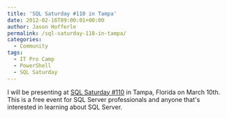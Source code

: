 ```yaml
---
title: 'SQL Saturday #110 in Tampa'
date: 2012-02-16T09:00:01+00:00
author: Jason Hofferle
permalink: /sql-saturday-110-in-tampa/
categories:
  - Community
tags:
  - IT Pro Camp
  - PowerShell
  - SQL Saturday
---
```

I will be presenting at [SQL Saturday #110](http://www.sqlsaturday.com/110/eventhome.aspx) in Tampa, Florida on March 10th. This is a free event for SQL Server professionals and anyone that's interested in learning about SQL Server.
